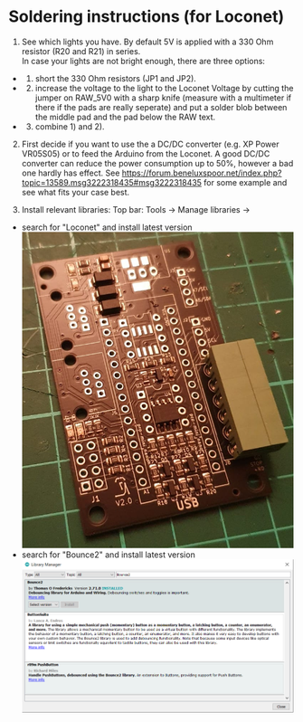 # Soldering instructions (for Loconet)

1. See which lights you have. By default 5V is applied with a 330 Ohm resistor (R20 and R21) in series.  
In case your lights are not bright enough, there are three options:  
-  1) short the 330 Ohm resistors (JP1 and JP2). 
-  2) increase the voltage to the light to the Loconet Voltage by cutting the jumper on RAW_5V0 with a sharp knife (measure with a multimeter if there if the pads are really seperate) and put a solder blob between the middle pad and the pad below the RAW text. 
-  3) combine 1) and 2).

2. First decide if you want to use the a DC/DC converter (e.g. XP Power VR05S05) or to feed the Arduino from the Loconet. A good DC/DC converter can reduce the power consumption up to 50%, however a bad one hardly has effect. See https://forum.beneluxspoor.net/index.php?topic=13589.msg3222318435#msg3222318435 for some example and see what fits your case best.

2. Install relevant libraries: Top bar: Tools -> Manage libraries -> 
  - search for "Loconet" and install latest version  
  ![This is an image](/images/instructions/step1a.jpeg)
  - search for "Bounce2" and install latest version  
  ![This is an image](/images/instructions/Find_Bounce2_library.PNG)
  
